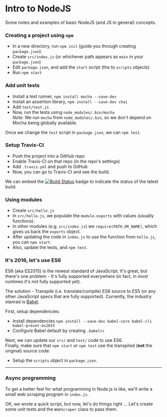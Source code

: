 # Intro to NodeJS

Some notes and examples of basic NodeJS (and JS in general) concepts.

### Creating a project using `npm`

 * In a new directory, run `npm init` (guide you through creating `package.json`).
 * Create `src/index.js` (or whichever path appears as `main` in your `package.json`)
 * Edit `package.json`, and add the `start` script (the to `scripts` objects)
 * Run `npm start`

### Add unit tests

 * Install a test runner, `npm install mocha --save-dev`
 * Install an assertion library, `npm install --save-dev chai`
 * Add `test/test.js`
 * Now, run the tests using `node_modules/.bin/mocha`           
   _Note:_ We run `mocha` from `node_modules/.bin`, so we don't depend on Mocha being globally available.

Once we change the `test` script in `package.json`, we can `npm test`.

### Setup Travis-CI

 * Push the project into a GitHub repo
 * Enable Travis-CI on that repo (in the repo's settings)
 * Add `.travis.yml` and push to GitHub
 * Now, you can go to Travis-CI and see the build.

 We can embed the [![Build Status](https://travis-ci.org/joeyfreund/test123.svg?branch=master)](https://travis-ci.org/joeyfreund/test123) badge to indicate the status of the latest build.

### Using modules

 * Create `src/hello.js`
 * In `src/hello.js`, we populate the `module.exports` with values (usually functions).
 * In other modules (e.g. `src/index.js`) we `require(PATH_OR_NAME)`, which gives us back the `exports` object.
 * After updating the code in `index.js` to use the function from `hello.js`, you can `npm start`.
 * Also, update the tests, and `npm test`.

### It's 2016, let's use ES6

ES6 (aka ES2015) is the newest standard of JavaScript.
It's great, but there's one problem - It's fully supported everywhere (in fact, in most runtimes it's not fully supported yet).          

The solution - Transpile (i.e. translate/compile) ES6 source to ES5 (or any other JavaScript specs that are fully supported). Currently, the industry stanrad is [Babel](https://babeljs.io/).

First, setup dependencies:

 * Install dependencies `npm install --save-dev babel-core babel-cli babel-preset-es2015`
 * Configure Babel default by creating `.babelrc`

Next, we can update our `src/` and `test/` code to use ES6.      
Finally, make sure that `npm start` or `npm test` use the transpiled (**not** the original) source code:

 * Setup the `scripts` object in `package.json`.

----

### Async programming

To get a better feel for what programming in Node.js is like, we'll write a
small web scraping program in `index.js`.

OK, we wrote a quick script, but now, let's do things right ...
Let's create some unit tests and the `WebScraper` class to pass them.

